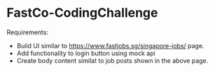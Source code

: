 # FastCo-CodingChallenge

Requirements:
- Build UI similar to https://www.fastjobs.sg/singapore-jobs/ page.
- Add functionality to login button using mock api
- Create body content similat to job posts shown in the above page.
